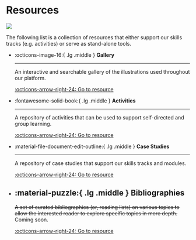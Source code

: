 # Resources

![](../assets/images/illustrations/trust-yellow.png)

The following list is a collection of resources that either support our skills tracks (e.g. activities) or serve as stand-alone tools.

<div class="grid cards" markdown>

-   :octicons-image-16:{ .lg .middle } __Gallery__

    ---

    An interactive and searchable gallery of the illustrations used throughout our platform.

    [:octicons-arrow-right-24: Go to resource](gallery.md)

-   :fontawesome-solid-book:{ .lg .middle } __Activities__

    ---

    A repository of activities that can be used to support self-directed and group learning.

    [:octicons-arrow-right-24: Go to resource](activities.md)

-   :material-file-document-edit-outline:{ .lg .middle } __Case Studies__

    ---

    A repository of case studies that support our skills tracks and modules.

    [:octicons-arrow-right-24: Go to resource](case-studies.md)

-   :material-puzzle:{ .lg .middle } __Bibliographies__
    ---

    ~~A set of curated bibliographies (or, reading lists) on various topics to allow the interested reader to explore specific topics in more depth.~~
    Coming soon.

    [:octicons-arrow-right-24: Go to resource](bibliographies.md)

</div>